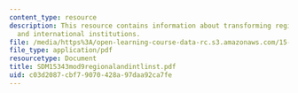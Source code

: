```yaml
---
content_type: resource
description: This resource contains information about transforming regional, national,
  and international institutions.
file: /media/https%3A/open-learning-course-data-rc.s3.amazonaws.com/15-343-managing-transformations-in-work-organizations-and-society-spring-2002/c03d2087cbf79070428a97daa92ca7fe_SDM15343mod9regionalandintlinst.pdf
file_type: application/pdf
resourcetype: Document
title: SDM15343mod9regionalandintlinst.pdf
uid: c03d2087-cbf7-9070-428a-97daa92ca7fe
---
```

